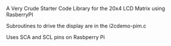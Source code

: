 A Very Crude Starter Code Library for the 20x4 LCD Matrix using RasberryPI

Subroutines to drive the display are in the i2cdemo-pim.c

Uses SCA and SCL pins on Rasbperry Pi
